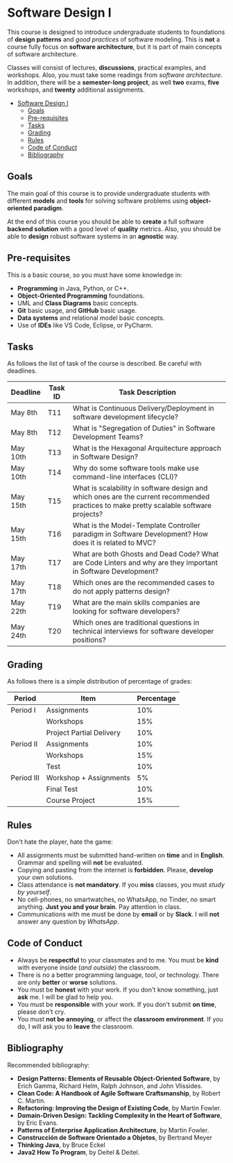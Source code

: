 # Software Design I

This course is designed to introduce undergraduate students to foundations of 
__design patterns__ and _good practices_ of software modeling.
This is __not__ a course fully focus on __software architecture__, 
but it is part of main concepts of software architecture.

Classes will consist of lectures, __discussions__, practical examples, and workshops. 
Also, you must take some readings from _software architecture_.
In addition, there will be a __semester-long project__, as well __two__ exams, 
__five__ workshops, and __twenty__ additional assignments. 


- [Software Design I](#software-design-i)
  - [Goals](#goals)
  - [Pre-requisites](#pre-requisites)
  - [Tasks](#tasks)
  - [Grading](#grading)
  - [Rules](#rules)
  - [Code of Conduct](#code-of-conduct)
  - [Bibliography](#bibliography)

## Goals

The main goal of this course is to provide undergraduate students with different __models__ 
and __tools__ for solving software problems using __object-oriented paradigm__.

At the end of this course you should be able to __create__ a full software 
__backend solution__ with a good level of __quality__ metrics. 
Also, you should be able to __design__ robust software systems in an __agnostic__ way.

## Pre-requisites

This is a basic course, so you must have some knowledge in:
- __Programming__ in Java, Python, or C++.
- __Object-Oriented Programming__ foundations.
- UML and __Class Diagrams__ basic concepts.
- __Git__ basic usage, and __GitHub__ basic usage.
- __Data systems__ and relational model basic concepts.
- Use of __IDEs__ like VS Code, Eclipse, or PyCharm.

## Tasks

As follows the list of task of the course is described. Be careful with deadlines.

| Deadline   | Task ID  |   Task Description                                                                                                                       | 
| ---------- | -------- |   -------------------------------------------------------------------------------------------------------------------------------------- | 
| May 8th    | T11      |   What is Continuous Delivery/Deployment in software development lifecycle?                                                              | 
| May 8th    | T12      |   What is "Segregation of Duties" in Software Development Teams?                                                                         | 
| May 10th   | T13      |   What is the Hexagonal Arquitecture approach in Software Design?                                                                        | 
| May 10th   | T14      |   Why do some software tools make use command-line interfaces (CLI)?                                                                     | 
| May 15th   | T15      |   What is scalability in software design and which ones are the current recommended practices to make pretty scalable software projects? | 
| May 15th   | T16      |   What is the Model-Template Controller paradigm in Software Development? How does it is related to MVC?                                 | 
| May 17th   | T17      |   What are both Ghosts and Dead Code? What are Code Linters and why are they important in Software Development?                          | 
| May 17th   | T18      |   Which ones are the recommended cases to do not apply patterns design?                                                                  | 
| May 22th   | T19      |   What are the main skills companies are looking for software developers?                                                             | 
| May 24th   | T20      |   Which ones are traditional questions in technical interviews for software developer positions?                                         | 

## Grading

As follows there is a simple distribution of percentage of grades:


| Period    | Item                     | Percentage |
| --------- | ------------------------ | ---------- |
| Period I  | Assignments              | 10%        |
|           | Workshops                | 15%        |
|           | Project Partial Delivery | 10%        |
| Period II | Assignments              | 10%        |
|           | Workshops                | 15%        |
|           | Test                     | 10%        |
| Period III| Workshop + Assignments   | 5%         |
|           | Final Test               | 10%        |
|           | Course Project           | 15%        |

## Rules 

Don't hate the player, hate the game:

- All assignments must be submitted hand-written on **time** and in **English**. Grammar and spelling will **not** be evaluated.
- Copying and pasting from the internet is **forbidden**. Please, **develop** your own solutions.
- Class attendance is **not mandatory**. If you **miss** classes, you must _study by yourself_.
- No cell-phones, no smartwatches, no WhatsApp, no Tinder, no smart anything. **Just you and your brain**. Pay attention in class.
- Communications with me must be done by **email** or by **Slack**. I will **not** answer any question by _WhatsApp_.

## Code of Conduct

- Always be **respectful** to your classmates and to me. You must be **kind** with everyone inside (_and outside_) the classroom.
- There is no a better programming language, tool, or technology. There are only **better** or **worse** solutions.
- You must be **honest** with your work. If you don't know something, just **ask** me. I will be glad to help you.
- You must be **responsible** with your work. If you don't submit **on time**, please don't cry.
- You must **not be annoying**, or affect the **classroom environment**. If you do, I will ask you to **leave** the classroom.

## Bibliography

Recommended bibliography:
- __Design Patterns: Elements of Reusable Object-Oriented Software__, 
  by Erich Gamma, Richard Helm, Ralph Johnson, and John Vlissides.
- __Clean Code: A Handbook of Agile Software Craftsmanship__, 
  by Robert C. Martin.
- __Refactoring: Improving the Design of Existing Code__, 
  by Martin Fowler.
- __Domain-Driven Design: Tackling Complexity in the Heart of Software__, 
  by Eric Evans.
- __Patterns of Enterprise Application Architecture__, 
  by Martin Fowler.
- __Construcción de Software Orientado a Objetos__, 
  by Bertrand Meyer
- __Thinking Java__, 
  by Bruce Eckel
- __Java2 How To Program__, 
  by Deitel & Deitel.
